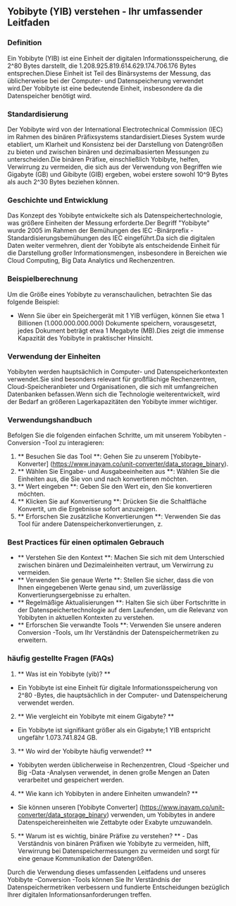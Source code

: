 ## Yobibyte (YIB) verstehen - Ihr umfassender Leitfaden

### Definition
Ein Yobibyte (YIB) ist eine Einheit der digitalen Informationsspeicherung, die 2^80 Bytes darstellt, die 1.208.925.819.614.629.174.706.176 Bytes entsprechen.Diese Einheit ist Teil des Binärsystems der Messung, das üblicherweise bei der Computer- und Datenspeicherung verwendet wird.Der Yobibyte ist eine bedeutende Einheit, insbesondere da die Datenspeicher benötigt wird.

### Standardisierung
Der Yobibyte wird von der International Electrotechnical Commission (IEC) im Rahmen des binären Präfixsystems standardisiert.Dieses System wurde etabliert, um Klarheit und Konsistenz bei der Darstellung von Datengrößen zu bieten und zwischen binären und dezimalbasierten Messungen zu unterscheiden.Die binären Präfixe, einschließlich Yobibyte, helfen, Verwirrung zu vermeiden, die sich aus der Verwendung von Begriffen wie Gigabyte (GB) und Gibibyte (GIB) ergeben, wobei erstere sowohl 10^9 Bytes als auch 2^30 Bytes beziehen können.

### Geschichte und Entwicklung
Das Konzept des Yobibyte entwickelte sich als Datenspeichertechnologie, was größere Einheiten der Messung erforderte.Der Begriff "Yobibyte" wurde 2005 im Rahmen der Bemühungen des IEC -Binärprefix -Standardisierungsbemühungen des IEC eingeführt.Da sich die digitalen Daten weiter vermehren, dient der Yobibyte als entscheidende Einheit für die Darstellung großer Informationsmengen, insbesondere in Bereichen wie Cloud Computing, Big Data Analytics und Rechenzentren.

### Beispielberechnung
Um die Größe eines Yobibyte zu veranschaulichen, betrachten Sie das folgende Beispiel:
- Wenn Sie über ein Speichergerät mit 1 YIB verfügen, können Sie etwa 1 Billionen (1.000.000.000.000) Dokumente speichern, vorausgesetzt, jedes Dokument beträgt etwa 1 Megabyte (MB).Dies zeigt die immense Kapazität des Yobibyte in praktischer Hinsicht.

### Verwendung der Einheiten
Yobibyten werden hauptsächlich in Computer- und Datenspeicherkontexten verwendet.Sie sind besonders relevant für großflächige Rechenzentren, Cloud-Speicheranbieter und Organisationen, die sich mit umfangreichen Datenbanken befassen.Wenn sich die Technologie weiterentwickelt, wird der Bedarf an größeren Lagerkapazitäten den Yobibyte immer wichtiger.

### Verwendungshandbuch
Befolgen Sie die folgenden einfachen Schritte, um mit unserem Yobibyten -Conversion -Tool zu interagieren:
1. ** Besuchen Sie das Tool **: Gehen Sie zu unserem [Yobibyte-Konverter] (https://www.inayam.co/unit-converter/data_storage_binary).
2. ** Wählen Sie Eingabe- und Ausgabeeinheiten aus **: Wählen Sie die Einheiten aus, die Sie von und nach konvertieren möchten.
3. ** Wert eingeben **: Geben Sie den Wert ein, den Sie konvertieren möchten.
4. ** Klicken Sie auf Konvertierung **: Drücken Sie die Schaltfläche Konvertit, um die Ergebnisse sofort anzuzeigen.
5. ** Erforschen Sie zusätzliche Konvertierungen **: Verwenden Sie das Tool für andere Datenspeicherkonvertierungen, z.

### Best Practices für einen optimalen Gebrauch
- ** Verstehen Sie den Kontext **: Machen Sie sich mit dem Unterschied zwischen binären und Dezimaleinheiten vertraut, um Verwirrung zu vermeiden.
- ** Verwenden Sie genaue Werte **: Stellen Sie sicher, dass die von Ihnen eingegebenen Werte genau sind, um zuverlässige Konvertierungsergebnisse zu erhalten.
- ** Regelmäßige Aktualisierungen **: Halten Sie sich über Fortschritte in der Datenspeichertechnologie auf dem Laufenden, um die Relevanz von Yobibyten in aktuellen Kontexten zu verstehen.
- ** Erforschen Sie verwandte Tools **: Verwenden Sie unsere anderen Conversion -Tools, um Ihr Verständnis der Datenspeichermetriken zu erweitern.

### häufig gestellte Fragen (FAQs)

1. ** Was ist ein Yobibyte (yib)? **
- Ein Yobibyte ist eine Einheit für digitale Informationsspeicherung von 2^80 -Bytes, die hauptsächlich in der Computer- und Datenspeicherung verwendet werden.

2. ** Wie vergleicht ein Yobibyte mit einem Gigabyte? **
- Ein Yobibyte ist signifikant größer als ein Gigabyte;1 YIB entspricht ungefähr 1.073.741.824 GB.

3. ** Wo wird der Yobibyte häufig verwendet? **
- Yobibyten werden üblicherweise in Rechenzentren, Cloud -Speicher und Big -Data -Analysen verwendet, in denen große Mengen an Daten verarbeitet und gespeichert werden.

4. ** Wie kann ich Yobibyten in andere Einheiten umwandeln? **
- Sie können unseren [Yobibyte Converter] (https://www.inayam.co/unit-converter/data_storage_binary) verwenden, um Yobibytes in andere Datenspeichereinheiten wie Zettabyte oder Exabyte umzuwandeln.

5. ** Warum ist es wichtig, binäre Präfixe zu verstehen? ** - Das Verständnis von binären Präfixen wie Yobibyte zu vermeiden, hilft, Verwirrung bei Datenspeichermessungen zu vermeiden und sorgt für eine genaue Kommunikation der Datengrößen.

Durch die Verwendung dieses umfassenden Leitfadens und unseres Yobibyte -Conversion -Tools können Sie Ihr Verständnis der Datenspeichermetriken verbessern und fundierte Entscheidungen bezüglich Ihrer digitalen Informationsanforderungen treffen.